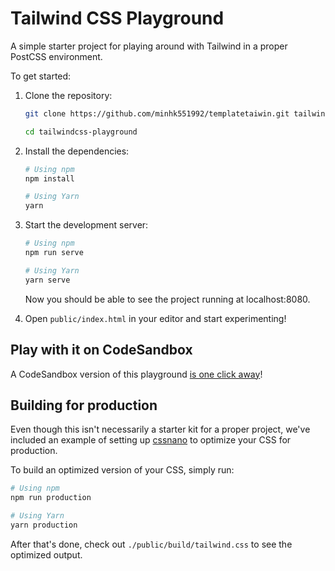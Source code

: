 # Tailwind CSS Playground

A simple starter project for playing around with Tailwind in a proper PostCSS environment.

To get started:

1. Clone the repository:

   ```bash
   git clone https://github.com/minhk551992/templatetaiwin.git tailwindcss-playground

   cd tailwindcss-playground
   ```

2. Install the dependencies:

   ```bash
   # Using npm
   npm install

   # Using Yarn
   yarn
   ```

3. Start the development server:

   ```bash
   # Using npm
   npm run serve

   # Using Yarn
   yarn serve
   ```

   Now you should be able to see the project running at localhost:8080.

4. Open `public/index.html` in your editor and start experimenting!

## Play with it on CodeSandbox

A CodeSandbox version of this playground [is one click away](https://codesandbox.io/s/github/tailwindcss/playground/tree/master)!

## Building for production

Even though this isn't necessarily a starter kit for a proper project, we've included an example of setting up [cssnano](https://cssnano.co/) to optimize your CSS for production.

To build an optimized version of your CSS, simply run:

```bash
# Using npm
npm run production

# Using Yarn
yarn production
```

After that's done, check out `./public/build/tailwind.css` to see the optimized output.
